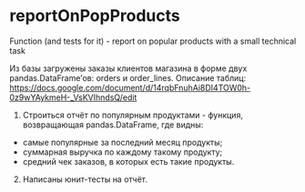 # reportOnPopProducts
Function (and tests for it) - report on popular products with a small technical task

Из базы загружены заказы клиентов магазина в форме двух pandas.DataFrame’ов: orders и order_lines. Описание таблиц: https://docs.google.com/document/d/14rqbFnuhAi8DI4TOW0h-0z9wYAykmeH-_VsKVIhndsQ/edit
1. Строиться отчёт по популярным продуктами - функция, возвращающая pandas.DataFrame, где видны:
- самые популярные за последний месяц продукты;
- суммарная выручка по каждому такому продукту;
- средний чек заказов, в которых есть такие продукты.
2. Написаны юнит-тесты на отчёт.
